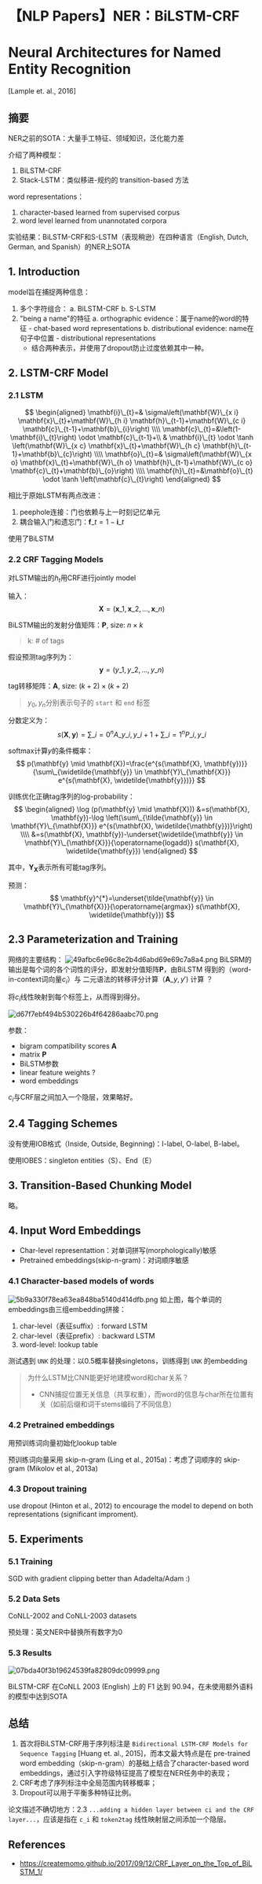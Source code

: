 # 【NLP Papers】NER：BiLSTM-CRF


# Neural Architectures for Named Entity Recognition
[Lample et. al., 2016]

## 摘要
NER之前的SOTA：大量手工特征、领域知识，泛化能力差

介绍了两种模型：
1. BiLSTM-CRF
2. Stack-LSTM：类似移进-规约的 transition-based 方法

word representations：
1. character-based learned from supervised corpus
2. word level learned from unannotated corpora

实验结果：BiLSTM-CRF和S-LSTM（表现稍逊）在四种语言（English, Dutch, German, and Spanish）的NER上SOTA

## 1. Introduction
model旨在捕捉两种信息：
1. 多个字符组合：
	a. BiLSTM-CRF
	b. S-LSTM
2. "being a name"的特征
	a. orthographic evidence：属于name的word的特征
		- chat-based word representations
	b. distributional evidence: name在句子中位置
		- distributional representations
	- 结合两种表示，并使用了dropout防止过度依赖其中一种。

## 2. LSTM-CRF Model
### 2.1 LSTM

$$
\begin{aligned}
\mathbf{i}\_{t}=& \sigma\left(\mathbf{W}\_{x i} \mathbf{x}\_{t}+\mathbf{W}\_{h i} \mathbf{h}\_{t-1}+\mathbf{W}\_{c i} \mathbf{c}\_{t-1}+\mathbf{b}\_{i}\right) \\\\
\mathbf{c}\_{t}=&\left(1-\mathbf{i}\_{t}\right) \odot \mathbf{c}\_{t-1}+\\
& \mathbf{i}\_{t} \odot \tanh \left(\mathbf{W}\_{x c} \mathbf{x}\_{t}+\mathbf{W}\_{h c} \mathbf{h}\_{t-1}+\mathbf{b}\_{c}\right) \\\\
\mathbf{o}\_{t}=& \sigma\left(\mathbf{W}\_{x o} \mathbf{x}\_{t}+\mathbf{W}\_{h o} \mathbf{h}\_{t-1}+\mathbf{W}\_{c o} \mathbf{c}\_{t}+\mathbf{b}\_{o}\right) \\\\
\mathbf{h}\_{t}=&\mathbf{o}\_{t} \odot \tanh \left(\mathbf{c}\_{t}\right)
\end{aligned}
$$

相比于原始LSTM有两点改进：
1. peephole连接：门也依赖与上一时刻记忆单元
2. 耦合输入门和遗忘门：$\boldsymbol{f}\_{t}=1-\boldsymbol{i}\_{t}$

使用了BiLSTM

### 2.2 CRF Tagging Models
对LSTM输出的$h_t$用CRF进行jointly model

输入：
$$
\mathbf{X}=\left(\mathbf{x}\_{1}, \mathbf{x}\_{2}, \ldots, \mathbf{x}\_{n}\right)
$$

BiLSTM输出的发射分值矩阵：$\mathbf{P}$, size: $n\times k$
> k: \# of tags

假设预测tag序列为：
$$
\mathbf{y}=\left(y\_{1}, y\_{2}, \ldots, y\_{n}\right)
$$

tag转移矩阵：$\mathbf{A}$, size: $(k+2)\times (k+2)$
> $y_0, y_n$分别表示句子的 `start` 和 `end` 标签

分数定义为：
$$
s(\mathbf{X}, \mathbf{y})=\sum\_{i=0}^{n} A\_{y\_{i}, y\_{i+1}}+\sum\_{i=1}^{n} P\_{i, y\_{i}}
$$

softmax计算$y$的条件概率：
$$
p(\mathbf{y} \mid \mathbf{X})=\frac{e^{s(\mathbf{X}, \mathbf{y})}}{\sum\_{\widetilde{\mathbf{y}} \in \mathbf{Y}\_{\mathbf{X}}} e^{s(\mathbf{X}, \widetilde{\mathbf{y}})}}
$$

训练优化正确tag序列的log-probability：
$$
\begin{aligned}
\log (p(\mathbf{y} \mid \mathbf{X})) &=s(\mathbf{X}, \mathbf{y})-\log \left(\sum\_{\tilde{\mathbf{y}} \in \mathbf{Y}\_{\mathbf{X}}} e^{s(\mathbf{X}, \widetilde{\mathbf{y}})}\right) \\\\
&=s(\mathbf{X}, \mathbf{y})-\underset{\widetilde{\mathbf{y}} \in \mathbf{Y}\_{\mathbf{X}}}{\operatorname{logadd}} s(\mathbf{X}, \widetilde{\mathbf{y}})
\end{aligned}
$$

其中，$\mathbf{Y_X}$表示所有可能tag序列。

预测：
$$
\mathbf{y}^{*}=\underset{\tilde{\mathbf{y}} \in \mathbf{Y}\_{\mathbf{X}}}{\operatorname{argmax}} s(\mathbf{X}, \widetilde{\mathbf{y}})
$$


## 2.3 Parameterization and Training
网络的主要结构：
![49afbc6e96c8e2b4d6abd69e69c7a8a4.png](../../../_resources/5544c02e864045edb0e373c13123a707.png)
BiLSRM的输出是每个词的各个词性的评分，即发射分值矩阵$\mathbf{P}$，由BiLSTM 得到的（word-in-context词向量$c_i$）与 二元语法的转移评分计算（$\mathbf{A}\_{y,y'}$) 计算 ？

将$c_i$线性映射到每个标签上，从而得到得分。

![d67f7ebf494b530226b4f64286aabc70.png](../../../_resources/b96700de7b0e43b1a96418e82a368ae5.png)

参数：
- bigram compatibility scores $\mathbf{A}$
- matrix $\mathbf{P}$
- BiLSTM参数
- linear feature weights ?
- word embeddings

$c_i$与CRF层之间加入一个隐层，效果略好。


## 2.4 Tagging Schemes
没有使用IOB格式（Inside, Outside, Beginning)：I-label, O-label, B-label。

使用IOBES：singleton entities（S）、End（E）

## 3. Transition-Based Chunking Model
略。

## 4. Input Word Embeddings
- Char-level representattion：对单词拼写(morphologically)敏感
- Pretrained embeddings(skip-n-gram)：对词顺序敏感

### 4.1 Character-based models of words
![5b9a330f78ea63ea848ba5140d414dfb.png](../../../_resources/25b4b08579454ba39d5e875928aa762b.png)
如上图，每个单词的embeddings由三组embedding拼接：
1. char-level（表征suffix）: forward LSTM
2. char-level（表征prefix）: backward LSTM
3. word-level: lookup table

测试遇到 `UNK` 的处理：以0.5概率替换singletons，训练得到 `UNK` 的embedding

> 为什么LSTM比CNN能更好地建模word和char关系？
> - CNN捕捉位置无关信息（共享权重），而word的信息与char所在位置有关（如前后缀和词干stems编码了不同信息）

### 4.2 Pretrained embeddings
用预训练词向量初始化lookup table

预训练词向量采用 skip-n-gram (Ling et al., 2015a)：考虑了词顺序的 skip-gram (Mikolov et al., 2013a) 

### 4.3 Dropout training
use dropout  (Hinton et al., 2012) to encourage the model to depend on both representations (significant improment).


## 5. Experiments
### 5.1 Training
SGD with gradient clipping better than Adadelta/Adam :)

### 5.2 Data Sets
CoNLL-2002 and CoNLL-2003 datasets

预处理：英文NER中替换所有数字为0

### 5.3 Results
![07bda40f3b19624539fa82809dc09999.png](../../../_resources/86a3602112794a83acd92e3b30edfcd2.png)

BiLSTM-CRF 在CoNLL 2003 (English) 上的 F1 达到 90.94，在未使用额外语料的模型中达到SOTA

## 总结
1. 首次将BiLSTM-CRF用于序列标注是 `Bidirectional LSTM-CRF Models for Sequence Tagging` [Huang et. al., 2015]，而本文最大特点是在 pre-trained word embedding（skip-n-gram）的基础上结合了character-based word embeddings，通过引入字符级特征提高了模型在NER任务中的表现；
2. CRF考虑了序列标注中全局范围内转移概率；
3. Dropout可以用于平衡多种特征比例。

论文描述不确切地方：2.3 `...adding a hidden
layer between ci and the CRF layer...`，应该是指在 `c_i` 和 `token2tag` 线性映射层之间添加一个隐层。

## References
- https://createmomo.github.io/2017/09/12/CRF_Layer_on_the_Top_of_BiLSTM_1/
